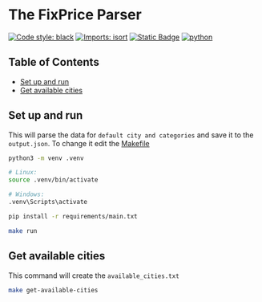 # The FixPrice Parser
[![Code style: black](https://img.shields.io/badge/code%20style-black-000000.svg)](https://github.com/psf/black)
[![Imports: isort](https://img.shields.io/badge/%20imports-isort-%231674b1?style=flat&labelColor=ef8336)](https://pycqa.github.io/isort/)
[![Static Badge](https://img.shields.io/badge/Scrapy-2.11-blue?logo=scrapy)](https://scrapy.org/)
[![python](https://img.shields.io/badge/Python-3.12-3776AB.svg?style=flat&logo=python&logoColor=white)](https://www.python.org)

## Table of Contents
- [Set up and run](#set-up-and-run)
- [Get available cities](#get-available-cities)

## Set up and run

This will parse the data for `default city and categories` and save it to the `output.json`. To change it edit the [Makefile](Makefile)
```bash
python3 -m venv .venv

# Linux:
source .venv/bin/activate

# Windows:
.venv\Scripts\activate

pip install -r requirements/main.txt

make run
```

## Get available cities

This command will create the `available_cities.txt`
```bash
make get-available-cities
```